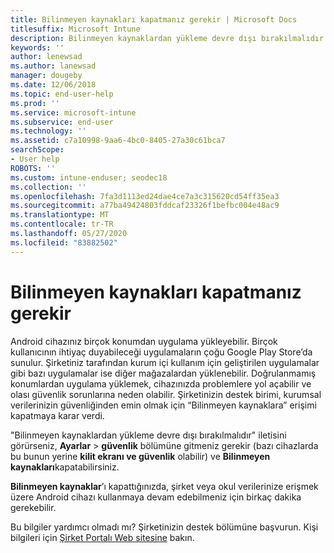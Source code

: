 ```yaml
---
title: Bilinmeyen kaynakları kapatmanız gerekir | Microsoft Docs
titlesuffix: Microsoft Intune
description: Bilinmeyen kaynaklardan yükleme devre dışı bırakılmalıdır.
keywords: ''
author: lenewsad
ms.author: lanewsad
manager: dougeby
ms.date: 12/06/2018
ms.topic: end-user-help
ms.prod: ''
ms.service: microsoft-intune
ms.subservice: end-user
ms.technology: ''
ms.assetid: c7a10998-9aa6-4bc0-8405-27a30c61bca7
searchScope:
- User help
ROBOTS: ''
ms.custom: intune-enduser; seodec18
ms.collection: ''
ms.openlocfilehash: 7fa3d1113ed24dae4ce7a3c315620cd54ff35ea3
ms.sourcegitcommit: a77ba49424803fddcaf23326f1befbc004e48ac9
ms.translationtype: MT
ms.contentlocale: tr-TR
ms.lasthandoff: 05/27/2020
ms.locfileid: "83882502"
---
```

# <a name="you-need-to-turn-off-unknown-sources"></a>Bilinmeyen kaynakları kapatmanız gerekir

Android cihazınız birçok konumdan uygulama yükleyebilir. Birçok kullanıcının ihtiyaç duyabileceği uygulamaların çoğu Google Play Store’da sunulur. Şirketiniz tarafından kurum içi kullanım için geliştirilen uygulamalar gibi bazı uygulamalar ise diğer mağazalardan yüklenebilir. Doğrulanmamış konumlardan uygulama yüklemek, cihazınızda problemlere yol açabilir ve olası güvenlik sorunlarına neden olabilir. Şirketinizin destek birimi, kurumsal verilerinizin güvenliğinden emin olmak için “Bilinmeyen kaynaklara” erişimi kapatmaya karar verdi.

"Bilinmeyen kaynaklardan yükleme devre dışı bırakılmalıdır" iletisini görürseniz, **Ayarlar**  >  **güvenlik** bölümüne gitmeniz gerekir (bazı cihazlarda bu bunun yerine **kilit ekranı ve güvenlik** olabilir) ve **Bilinmeyen kaynakları**kapatabilirsiniz.

**Bilinmeyen kaynaklar**’ı kapattığınızda, şirket veya okul verilerinize erişmek üzere Android cihazı kullanmaya devam edebilmeniz için birkaç dakika gerekebilir.

Bu bilgiler yardımcı olmadı mı? Şirketinizin destek bölümüne başvurun. Kişi bilgileri için [Şirket Portalı Web sitesine](https://go.microsoft.com/fwlink/?linkid=2010980) bakın.
